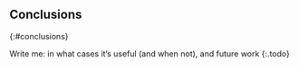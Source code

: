 ## Conclusions
{:#conclusions}

Write me: in what cases it’s useful (and when not), and future work
{:.todo}
